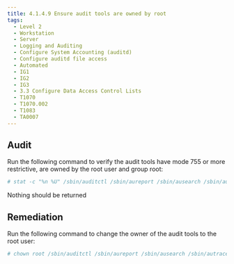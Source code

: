 ```yaml
---
title: 4.1.4.9 Ensure audit tools are owned by root
tags:
  - Level 2
  - Workstation
  - Server
  - Logging and Auditing
  - Configure System Accounting (auditd)
  - Configure auditd file access
  - Automated
  - IG1
  - IG2
  - IG3
  - 3.3 Configure Data Access Control Lists
  - T1070
  - T1070.002
  - T1083
  - TA0007
---
```


## Audit
Run the following command to verify the audit tools have mode 755 or more restrictive, are owned by the root user and group root:
```bash
# stat -c "%n %U" /sbin/auditctl /sbin/aureport /sbin/ausearch /sbin/autrace /sbin/auditd /sbin/augenrules | grep -Pv -- '^\h*\H+\h+root\h*$'
```

Nothing should be returned

## Remediation
Run the following command to change the owner of the audit tools to the root user:
```bash
# chown root /sbin/auditctl /sbin/aureport /sbin/ausearch /sbin/autrace /sbin/auditd /sbin/augenrules
```
